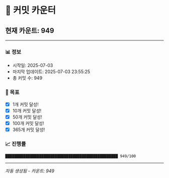 # 🔢 커밋 카운터

## 현재 카운트: 949

---

### 📊 정보
- 시작일: 2025-07-03
- 마지막 업데이트: 2025-07-03 23:55:25
- 총 커밋 수: 949

### 🎯 목표
- [x] 1개 커밋 달성!
- [x] 10개 커밋 달성!
- [x] 50개 커밋 달성!
- [x] 100개 커밋 달성!
- [x] 365개 커밋 달성!

### 📈 진행률
```
██████████████████████████████████████████████████ 949/100
```

---
*자동 생성됨 - 카운트: 949*
